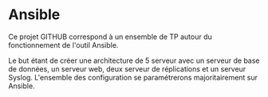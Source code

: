 # Ansible
Ce projet GITHUB correspond à un ensemble de TP autour du fonctionnement de l'outil Ansible.

Le but étant de créer une architecture de 5 serveur avec un serveur de base de données, un serveur web, deux serveur de réplications et un serveur Syslog. L'ensemble des configuration se paramétrerons majoritairement sur Ansible.
